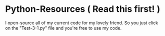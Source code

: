 # Python-Resources ( Read this first! )
I open-source all of my current code for my lovely friend. So you just click on the "Test-3-1.py" file and you're free to use my code.


